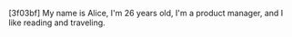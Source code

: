 [3f03bf] My name is Alice, I'm 26 years old, I'm a product manager, and I like reading and traveling.